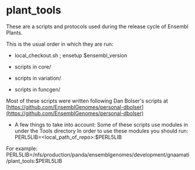 # plant_tools

These are a scripts and protocols used during the release cycle of Ensembl Plants.

This is the usual order in which they are run:

* local_checkout.sh ; ensetup $ensembl_version

* scripts in core/ 

* scripts in variation/

* scripts in funcgen/

Most of these scripts were written following Dan Bolser's scripts at 
[https://github.com/EnsemblGenomes/personal-dbolser](https://github.com/EnsemblGenomes/personal-dbolser)

* A few things to take into account:
Some of these scripts use modules in under the Tools directory
In order to use these modules you should run:
PERL5LIB=<local_path_of_repo>:$PERL5LIB

For example:
PERL5LIB=/nfs/production/panda/ensemblgenomes/development/gnaamati/plant_tools:$PERL5LIB
